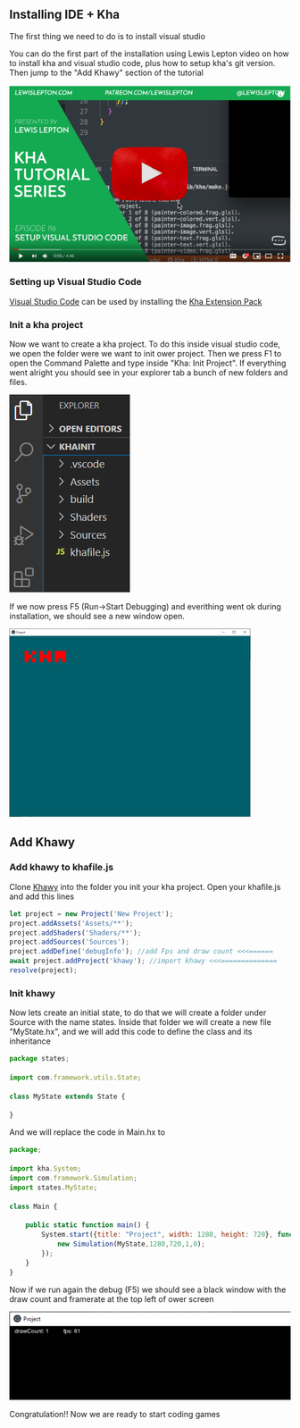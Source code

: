 ## Installing IDE + Kha
The first thing we need to do is to install visual studio

You can do the first part of the installation using Lewis Lepton video on how to install kha and visual studio code, plus how to setup kha's git version. Then jump to the "Add Khawy" section of the tutorial

[![installKha](install_video.png)](https://www.youtube.com/watch?v=50IUtcZyyGk)

### Setting up Visual Studio Code
[Visual Studio Code](https://code.visualstudio.com) can be used by installing the [Kha Extension Pack](https://marketplace.visualstudio.com/items?itemName=kodetech.kha-extension-pack)

### Init a kha project
Now we want to create a kha project. To do this inside visual studio code, we open the folder were we want to init ower project. Then we press F1 to open the Command Palette and type inside "Kha: Init Project". If everything went alright you should see in your explorer tab a bunch of new folders and files.

![files](kha_files.png)

If we now press F5 (Run->Start Debugging) and everithing went ok during installation, we should see a new window open.

![window](kha_window.png)

## Add Khawy
### Add khawy to khafile.js
Clone [Khawy](https://github.com/juakob/khawy) into the folder you init your kha project.
Open your khafile.js and add this lines
```js
let project = new Project('New Project');
project.addAssets('Assets/**');
project.addShaders('Shaders/**');
project.addSources('Sources');
project.addDefine('debugInfo'); //add Fps and draw count <<<======
await project.addProject('khawy'); //import khawy <<<==============
resolve(project);
```

### Init khawy
Now lets create an initial state, to do that we will create a folder under Source with the name states.
Inside that folder we will create a new file "MyState.hx", and we will add this code to define the class and its inheritance
```js
package states;

import com.framework.utils.State;

class MyState extends State {
    
}
```

And we will replace the code in Main.hx to 
```js
package;

import kha.System;
import com.framework.Simulation;
import states.MyState;

class Main {

	public static function main() {
		System.start({title: "Project", width: 1280, height: 720}, function (_) {		
			new Simulation(MyState,1280,720,1,0);
		});
	}
}
```

Now if we run again the debug (F5) we should see a black window with the draw count and framerate at the top left of ower screen

![files](khawy_window.png)

Congratulation!! Now we are ready to start coding games

